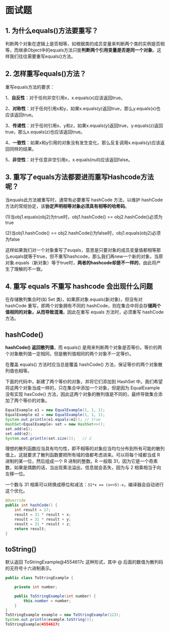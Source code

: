 # 面试题

## 1. 为什么equals()方法要重写？

判断两个对象在逻辑上是否相等，如根据类的成员变量来判断两个类的实例是否相等，而继承Object中的equals方法只能**判断两个引用变量是否是同一个对象**。这样我们往往需要重写equals()方法。

## 2. 怎样重写equals()方法？

重写equals方法的要求：

1、**自反性**：对于任何非空引用x，x.equals(x)应该返回true。

2、**对称性**：对于任何引用x和y，如果x.equals(y)返回true，那么y.equals(x)也应该返回true。

3、**传递性**：对于任何引用x、y和z，如果x.equals(y)返回true，y.equals(z)返回true，那么x.equals(z)也应该返回true。

4、**一致性**：如果x和y引用的对象没有发生变化，那么反复调用x.equals(y)应该返回同样的结果。

5、**非空性**：对于任意非空引用x，x.equals(null)应该返回false。

## 3. 重写了equals方法都要进而重写Hashcode方法呢？

当equals此方法被重写时，通常有必要重写 hashCode 方法，以维护 hashCode 方法的常规协定，该**协定声明相等对象必须具有相等的哈希码**。

(1)当obj1.equals(obj2)为true时，obj1.hashCode() == obj2.hashCode()必须为true 

(2)当obj1.hashCode() == obj2.hashCode()为false时，obj1.equals(obj2)必须为false

这样如果我们对一个对象重写了euqals，意思是只要对象的成员变量值都相等那么euqals就等于true，但不重写hashcode，那么我们再new一个新的对象，当原对象.equals（新对象）等于true时，**两者的hashcode却是不一样的**，由此将产生了理解的不一致。

## 4. 重写 equals 不重写 hashcode 会出现什么问题

在存储散列集合时(如 Set 类)，如果原对象.equals(新对象)，但没有对 hashCode 重写，即两个对象拥有不同的 hashCode，则在集合中将会存**储两个值相同的对象，从而导致混淆**。因此在重写 equals 方法时，必须重写 hashCode 方法。

## hashCode()

**hashCode() 返回散列值**，而 equals() 是用来判断两个对象是否等价。等价的两个对象散列值一定相同，但是散列值相同的两个对象不一定等价。

在覆盖 equals() 方法时应当总是覆盖 hashCode() 方法，保证等价的两个对象散列值也相等。

下面的代码中，新建了两个等价的对象，并将它们添加到 HashSet 中。我们希望将这两个对象当成一样的，只在集合中添加一个对象，但是因为 EqualExample 没有实现 hasCode() 方法，因此这两个对象的散列值是不同的，最终导致集合添加了两个等价的对象。

```java
EqualExample e1 = new EqualExample(1, 1, 1);
EqualExample e2 = new EqualExample(1, 1, 1);
System.out.println(e1.equals(e2)); // true
HashSet<EqualExample> set = new HashSet<>();
set.add(e1);
set.add(e2);
System.out.println(set.size());   // 2
```

理想的散列函数应当具有均匀性，即不相等的对象应当均匀分布到所有可能的散列值上。这就要求了散列函数要把所有域的值都考虑进来。可以将每个域都当成 R 进制的某一位，然后组成一个 R 进制的整数。R 一般取 31，因为它是一个奇素数，如果是偶数的话，当出现乘法溢出，信息就会丢失，因为与 2 相乘相当于向左移一位。

一个数与 31 相乘可以转换成移位和减法：`31*x == (x<<5)-x`，编译器会自动进行这个优化。

```java
@Override
public int hashCode() {
    int result = 17;
    result = 31 * result + x;
    result = 31 * result + y;
    result = 31 * result + z;
    return result;
}
```

## toString()

默认返回 ToStringExample@4554617c 这种形式，其中 @ 后面的数值为散列码的无符号十六进制表示。

```java
public class ToStringExample {

    private int number;

    public ToStringExample(int number) {
        this.number = number;
    }
}
ToStringExample example = new ToStringExample(123);
System.out.println(example.toString());
ToStringExample@4554617c
```